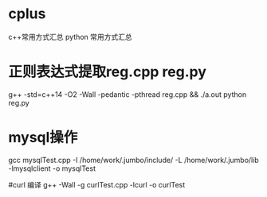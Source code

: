 # cplus
c++常用方式汇总
python 常用方式汇总

# 正则表达式提取reg.cpp reg.py
g++ -std=c++14 -O2 -Wall -pedantic -pthread reg.cpp && ./a.out
python reg.py

# mysql操作
gcc mysqlTest.cpp -I /home/work/.jumbo/include/ -L /home/work/.jumbo/lib -lmysqlclient -o mysqlTest

#curl 编译
g++ -Wall -g curlTest.cpp  -lcurl -o curlTest
